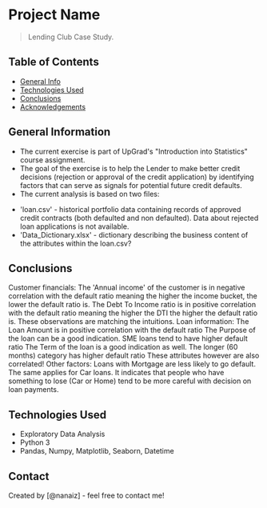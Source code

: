 # Project Name
> Lending Club Case Study.


## Table of Contents
* [General Info](#general-information)
* [Technologies Used](#technologies-used)
* [Conclusions](#conclusions)
* [Acknowledgements](#acknowledgements)

<!-- You can include any other section that is pertinent to your problem -->

## General Information
- The current exercise is part of UpGrad's "Introduction into Statistics" course assignment.
- The goal of the exercise is to help the Lender to make better credit decisions (rejection or approval of the credit application) by identifying factors that can serve as signals for potential future credit defaults. 
- The current analysis is based on two files:
* 'loan.csv' - historical portfolio data containing records of approved credit contracts (both defaulted and non defaulted). Data about rejected loan applications is not available.
* 'Data_Dictionary.xlsx' - dictionary describing the business content of the attributes within the loan.csv?

<!-- You don't have to answer all the questions - just the ones relevant to your project. -->

## Conclusions
Customer financials: The 'Annual income' of the customer is in negative correlation with the default ratio meaning the higher the income bucket, the lower the default ratio is. The Debt To Income ratio is in positive correlation with the default ratio meaning the higher the DTI the higher the default ratio is. These observations are matching the intuitions.
Loan information: The Loan Amount is in positive correlation with the default ratio The Purpose of the loan can be a good indication. SME loans tend to have higher default ratio The Term of the loan is a good indication as well. The longer (60 months) category has higher default ratio These attributes however are also correlated!
Other factors: Loans with Mortgage are less likely to go default. The same applies for Car loans. It indicates that people who have something to lose (Car or Home) tend to be more careful with decision on loan payments.

<!-- You don't have to answer all the questions - just the ones relevant to your project. -->


## Technologies Used
- Exploratory Data Analysis
- Python 3
- Pandas, Numpy, Matplotlib, Seaborn, Datetime

<!-- As the libraries versions keep on changing, it is recommended to mention the version of library used in this project -->

<!-- ## Acknowledgements
Give credit here.
- This project was inspired by...
- References if any...
- This project was based on [this tutorial](https://www.example.com). -->


## Contact
Created by [@nanaiz] - feel free to contact me!


<!-- Optional -->
<!-- ## License -->
<!-- This project is open source and available under the [... License](). -->

<!-- You don't have to include all sections - just the one's relevant to your project -->
